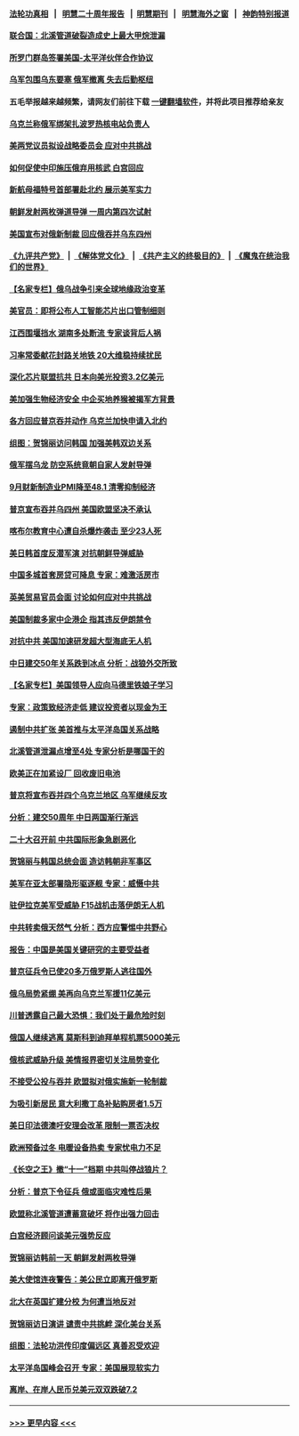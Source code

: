 #### [法轮功真相](https://github.com/gfw-breaker/truth/blob/master/README.md?t=0) &nbsp;&nbsp;|&nbsp;&nbsp; [明慧二十周年报告](https://github.com/gfw-breaker/mh-reports/blob/master/README.md?t=0) &nbsp;&nbsp;|&nbsp;&nbsp;[明慧期刊](https://github.com/gfw-breaker/mh-qikan) &nbsp;&nbsp;|&nbsp;&nbsp; [明慧海外之窗](https://github.com/gfw-breaker/mh-news/blob/master/README.md?t=0) &nbsp;&nbsp;|&nbsp;&nbsp; [神韵特别报道](https://github.com/gfw-breaker/mh-news/blob/master/shenyun.md?t=0)
#### [联合国：北溪管道破裂造成史上最大甲烷泄漏](../pages/nsc418/n13836846.md?t=10020350) 
#### [所罗门群岛签署美国-太平洋伙伴合作协议](../pages/nsc418/n13836866.md?t=10020350) 
#### [乌军包围乌东要塞 俄军撤离 失去后勤枢纽](../pages/nsc418/n13836820.md?t=10020350) 
#### 五毛举报越来越频繁，请网友们前往下载 [一键翻墙软件](https://github.com/gfw-breaker/ssr-accounts)，并将此项目推荐给亲友
#### [乌克兰称俄军绑架扎波罗热核电站负责人](../pages/nsc418/n13836716.md?t=10020350) 
#### [美两党议员拟设战略委员会 应对中共挑战](../pages/nsc418/n13836607.md?t=10020350) 
#### [如何促使中印施压俄弃用核武 白宫回应](../pages/nsc418/n13836563.md?t=10020350) 
#### [新航母福特号首部署赴北约 展示美军实力](../pages/nsc418/n13836538.md?t=10020350) 
#### [朝鲜发射两枚弹道导弹 一周内第四次试射](../pages/nsc418/n13836552.md?t=10020350) 
#### [美国宣布对俄新制裁 回应俄吞并乌东四州](../pages/nsc418/n13836435.md?t=10020350) 
#### [《九评共产党》](https://github.com/begood0513/9ping.md/blob/master/README.md) &nbsp;|&nbsp; [《解体党文化》](../../../../jtdwh.md/blob/master/README.md)  &nbsp;|&nbsp; [《共产主义的终极目的》](../../../../gczydzjmd.md/blob/master/README.md) &nbsp;|&nbsp; [《魔鬼在统治我们的世界》](../../../../mgztzwmdsj.md/blob/master/README.md) 
#### [【名家专栏】俄乌战争引来全球地缘政治变革](../pages/nsc418/n13836239.md?t=10020350) 
#### [美官员：即将公布人工智能芯片出口管制细则](../pages/nsc418/n13836430.md?t=10020350) 
#### [江西围堰挡水 湖南多处断流 专家谈背后人祸](../pages/nsc418/n13835528.md?t=10020350) 
#### [习率常委献花封路关地铁 20大维稳持续扰民](../pages/nsc418/n13836130.md?t=10020350) 
#### [深化芯片联盟抗共 日本向美光投资3.2亿美元](../pages/nsc418/n13836337.md?t=10020350) 
#### [美加强生物经济安全 中企买地养猴被揭军方背景](../pages/nsc418/n13836141.md?t=10020350) 
#### [各方回应普京吞并动作 乌克兰加快申请入北约](../pages/nsc418/n13836341.md?t=10020350) 
#### [组图：贺锦丽访问韩国 加强美韩双边关系](../pages/nsc418/n13836156.md?t=10020350) 
#### [俄军摆乌龙 防空系统竟朝自家人发射导弹](../pages/nsc418/n13836125.md?t=10020350) 
#### [9月财新制造业PMI降至48.1 清零抑制经济](../pages/nsc418/n13836244.md?t=10020350) 
#### [普京宣布吞并乌四州 美国欧盟坚决不承认](../pages/nsc418/n13836171.md?t=10020350) 
#### [喀布尔教育中心遭自杀爆炸袭击 至少23人死](../pages/nsc418/n13836144.md?t=10020350) 
#### [美日韩首度反潜军演 对抗朝鲜导弹威胁](../pages/nsc418/n13836120.md?t=10020350) 
#### [中国多城首套房贷可降息 专家：难激活房市](../pages/nsc418/n13836006.md?t=10020350) 
#### [英美贸易官员会面 讨论如何应对中共挑战](../pages/nsc418/n13835855.md?t=10020350) 
#### [美国制裁多家中企港企 指其违反伊朗禁令](../pages/nsc418/n13835673.md?t=10020350) 
#### [对抗中共 美国加速研发超大型海底无人机](../pages/nsc418/n13835644.md?t=10020350) 
#### [中日建交50年关系跌到冰点 分析：战狼外交所致](../pages/nsc418/n13835321.md?t=10020350) 
#### [【名家专栏】美国领导人应向马德里铁娘子学习](../pages/nsc418/n13835411.md?t=10020350) 
#### [专家：政策致经济走低 建议投资者以现金为王](../pages/nsc418/n13835312.md?t=10020350) 
#### [遏制中共扩张 美首推与太平洋岛国关系战略](../pages/nsc418/n13835479.md?t=10020350) 
#### [北溪管道泄漏点增至4处 专家分析是哪国干的](../pages/nsc418/n13835543.md?t=10020350) 
#### [欧美正在加紧设厂 回收废旧电池](../pages/nsc418/n13835319.md?t=10020350) 
#### [普京将宣布吞并四个乌克兰地区 乌军继续反攻](../pages/nsc418/n13835362.md?t=10020350) 
#### [分析：建交50周年 中日两国渐行渐远](../pages/nsc418/n13835405.md?t=10020350) 
#### [二十大召开前 中共国际形象急剧恶化](../pages/nsc418/n13835240.md?t=10020350) 
#### [贺锦丽与韩国总统会面 造访韩朝非军事区](../pages/nsc418/n13835204.md?t=10020350) 
#### [美军在亚太部署隐形驱逐舰 专家：威慑中共](../pages/nsc418/n13835188.md?t=10020350) 
#### [驻伊拉克美军受威胁 F15战机击落伊朗无人机](../pages/nsc418/n13835132.md?t=10020350) 
#### [中共转卖俄天然气 分析：西方应警惕中共野心](../pages/nsc418/n13833538.md?t=10020350) 
#### [报告：中国是美国关键研究的主要受益者](../pages/nsc418/n13834984.md?t=10020350) 
#### [普京征兵令已使20多万俄罗斯人逃往国外](../pages/nsc418/n13834813.md?t=10020350) 
#### [俄乌局势紧绷 美再向乌克兰军援11亿美元](../pages/nsc418/n13834765.md?t=10020350) 
#### [川普透露自己最大恐惧：我们处于最危险时刻](../pages/nsc418/n13834812.md?t=10020350) 
#### [俄国人继续逃离 莫斯科到迪拜单程机票5000美元](../pages/nsc418/n13834650.md?t=10020350) 
#### [俄核武威胁升级 美情报界密切关注局势变化](../pages/nsc418/n13834747.md?t=10020350) 
#### [不接受公投与吞并 欧盟拟对俄实施新一轮制裁](../pages/nsc418/n13834720.md?t=10020350) 
#### [为吸引新居民 意大利撒丁岛补贴购房者1.5万](../pages/nsc418/n13834376.md?t=10020350) 
#### [美日印法德澳吁安理会改革 限制一票否决权](../pages/nsc418/n13834342.md?t=10020350) 
#### [欧洲预备过冬 电暖设备热卖 专家忧电力不足](../pages/nsc418/n13834320.md?t=10020350) 
#### [《长空之王》撤“十一”档期 中共叫停战狼片？](../pages/nsc418/n13834481.md?t=10020350) 
#### [分析：普京下令征兵 俄或面临灾难性后果](../pages/nsc418/n13834714.md?t=10020350) 
#### [欧盟称北溪管道遭蓄意破坏 将作出强力回击](../pages/nsc418/n13834722.md?t=10020350) 
#### [白宫经济顾问谈美元强势反应](../pages/nsc418/n13834537.md?t=10020350) 
#### [贺锦丽访韩前一天 朝鲜发射两枚导弹](../pages/nsc418/n13834702.md?t=10020350) 
#### [美大使馆连夜警告：美公民立即离开俄罗斯](../pages/nsc418/n13834618.md?t=10020350) 
#### [北大在英国扩建分校 为何遭当地反对](../pages/nsc418/n13834548.md?t=10020350) 
#### [贺锦丽访日演讲 谴责中共挑衅 深化美台关系](../pages/nsc418/n13834465.md?t=10020350) 
#### [组图：法轮功洪传印度偏远区 真善忍受欢迎](../pages/nsc418/n13833716.md?t=10020350) 
#### [太平洋岛国峰会召开 专家：美国展现软实力](../pages/nsc418/n13834401.md?t=10020350) 
#### [离岸、在岸人民币兑美元双双跌破7.2](../pages/nsc418/n13834383.md?t=10020350) 

----
#### [ >>> 更早内容 <<< ](../indexes/nsc418-earlier.md)
